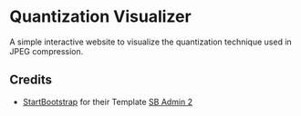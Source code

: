 # Quantization Visualizer

A simple interactive website to visualize the quantization technique used in JPEG compression.

## Credits

- [StartBootstrap](https://github.com/startbootstrap) for their Template [SB Admin 2](https://github.com/startbootstrap/startbootstrap-sb-admin-2)

